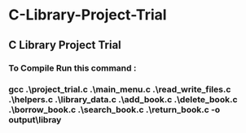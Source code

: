# C-Library-Project-Trial
## C Library Project Trial
### To Compile Run this command :
### gcc .\project_trial.c .\main_menu.c .\read_write_files.c .\helpers.c .\library_data.c .\add_book.c .\delete_book.c .\borrow_book.c .\search_book.c .\return_book.c -o output\libray
